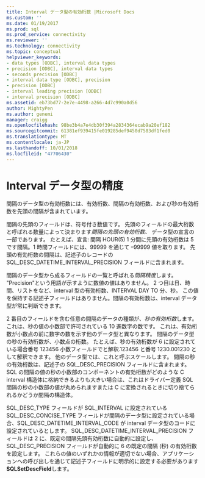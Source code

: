 ```yaml
---
title: Interval データ型の有効桁数 |Microsoft Docs
ms.custom: ''
ms.date: 01/19/2017
ms.prod: sql
ms.prod_service: connectivity
ms.reviewer: ''
ms.technology: connectivity
ms.topic: conceptual
helpviewer_keywords:
- data types [ODBC], interval data types
- precision [ODBC], interval data types
- seconds precision [ODBC]
- interval data type [ODBC], precision
- precision [ODBC]
- interval leading precision [ODBC]
- interval precision [ODBC]
ms.assetid: eb73bd77-2e7e-4498-a266-4d7c990a0d56
author: MightyPen
ms.author: genemi
manager: craigg
ms.openlocfilehash: 98be3b4a7e4db30f394a2834364ecab9a20ef182
ms.sourcegitcommit: 61381ef939415fe019285def9450d7583df1fed0
ms.translationtype: MT
ms.contentlocale: ja-JP
ms.lasthandoff: 10/01/2018
ms.locfileid: "47706430"
---
```

# <a name="interval-data-type-precision"></a>Interval データ型の精度
間隔のデータ型の有効桁数には、有効桁数、間隔の有効桁数、および秒の有効桁数を先頭の間隔が含まれています。  
  
 間隔の先頭のフィールドは、符号付き数値です。 先頭のフィールドの最大桁数と呼ばれる数量によって決まります*間隔の先頭の有効桁数、* データ型の宣言の一部であります。 たとえば、宣言: 間隔 HOUR(5) 1 分間に先頭の有効桁数は 5 です間隔。1 時間フィールドには、99999 を通じて –99999 値を取ります。 先頭の有効桁数の間隔は、記述子のレコードの SQL_DESC_DATETIME_INTERVAL_PRECISION フィールドに含まれます。  
  
 間隔のデータ型から成るフィールドの一覧と呼ばれる*間隔精度*します。 "Precision"という用語が示すように数値の値はありません。 2 つ目は日、時間、リストをなど、interval 型の有効桁数、INTERVAL DAY TO 分、秒。 この値を保持する記述子フィールドはありません。間隔の有効桁数は、interval データ型が常に判断できます。  
  
 2 番目のフィールドを含む任意の間隔のデータの種類が、*秒の有効桁数*します。 これは、秒の値の小数部で許可されている 10 進数字の数です。 これは、有効桁数が小数点の前に数字の数を示す他のデータ型と異なります。 間隔のデータ型の秒の有効桁数が、小数点の桁数。 たとえば、秒の有効桁数が 6 に設定されている場合番号 123456 小数フィールドでと解釈.123456 と番号 1230.001230 として解釈できます。 他のデータ型では、これと呼ぶスケールします。 間隔の秒の有効桁数は、記述子の SQL_DESC_PRECISION フィールドに含まれます。 SQL の間隔の値の秒の小数部のコンポーネントの有効桁数がどのような C interval 構造体に格納できるよりも大きい場合は、これはドライバー定義 SQL 間隔の秒の小数部の値が丸められますまたは C に変換されるときに切り捨てられるかどうか間隔の構造体。  
  
 SQL_DESC_TYPE フィールドが SQL_INTERVAL に設定されている SQL_DESC_CONCISE_TYPE フィールドが間隔のデータ型に設定されている場合、SQL_DESC_DATETIME_INTERVAL_CODE が interval データ型のコードに設定されているとします。 SQL_DESC_DATETIME_INTERVAL_PRECISION フィールドは 2 に、既定の間隔先頭有効桁数に自動的に設定し、SQL_DESC_PRECISION フィールドが自動的に 6 の既定の間隔 (秒) の有効桁数を設定します。 これらの値のいずれかの情報が適切でない場合、アプリケーションへの呼び出しを通じて記述子フィールドに明示的に設定する必要があります**SQLSetDescField**します。

